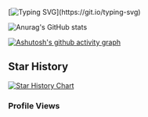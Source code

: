 [![Typing SVG](https://readme-typing-svg.demolab.com/?lines=F**k+I+have+no+idea+what+to+write;)](https://git.io/typing-svg)

![Anurag's GitHub stats](https://github-readme-stats.vercel.app/api?username=JoyinJoester&show_icons=true&theme=midnight-purple)
              
[![Ashutosh's github activity graph](https://github-readme-activity-graph.vercel.app/graph?username=JoyinJoester&theme=react-dark)](https://github.com/ashutosh00710/github-readme-activity-graph)



## Star History

[![Star History Chart](https://api.star-history.com/svg?repos=BEPb/BEPb&type=Date)](https://star-history.com/#BEPb/BEPb&Date)



### Profile Views

